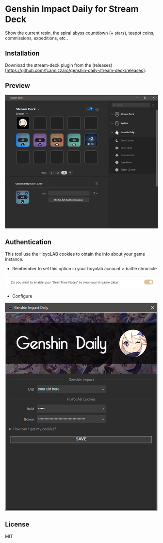 # Genshin Impact Daily for Stream Deck

Show the current resin, the spiral abyss countdown (+ stars), teapot coins, commissions, expeditions, etc..

## Installation

Download the stream-deck plugin from the (releases)[https://github.com/fcannizzaro/genshin-daily-stream-deck/releases].

## Preview

![actions](https://github.com/fcannizzaro/genshin-daily-stream-deck/blob/main/media/actions.png?raw=true)

## Authentication

This tool use the HoyoLAB cookies to obtain the info about your game instance.

- Rembember to set this option in your hoyolab account > battle chronicle

![note](https://github.com/fcannizzaro/genshin-daily-stream-deck/blob/main/media/note.png?raw=true)

- Configure

 ![auth](https://github.com/fcannizzaro/genshin-daily-stream-deck/blob/main/media/authentication.png?raw=true)

## License

MIT
